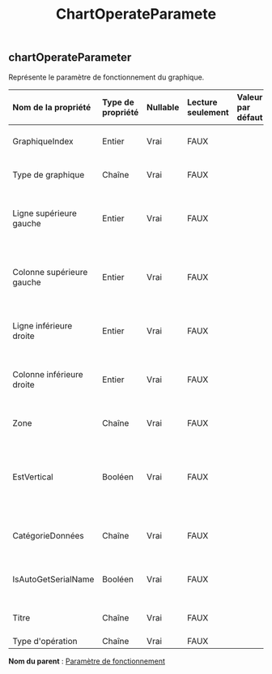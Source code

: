 ﻿---
title: ChartOperateParamete
second_title: Aspose.Cells Cloud Documen
type: docs
url: /fr/specification/model/chartoperateparameter/
description: "Aspose.Cells Spécification du modèle cloud : ChartOperateParameter. Gérez sans effort Excel et d'autres feuilles de calcul avec des fonctionnalités telles que l'ouverture, la génération, l'édition, le fractionnement, la fusion, la comparaison et la conversion."
kwords: Excel, Office, feuille de calcul, Cloud REST API, ChartOperateParameter
weight: 50
---
## **chartOperateParameter**

 Représente le paramètre de fonctionnement du graphique.

| Nom de la propriété| Type de propriété| Nullable| Lecture seulement| Valeur par défaut| Description|
|:- |:- |:- |:- |:- |:- |
| GraphiqueIndex| Entier| Vrai| FAUX|| Représente l’index du graphique.|
|Type de graphique| Chaîne| Vrai| FAUX|| Représente le type de graphique.|
| Ligne supérieure gauche| Entier| Vrai| FAUX|| Représente l'index de la ligne supérieure gauche du graphique.|
| Colonne supérieure gauche| Entier| Vrai| FAUX|| Représente l'index de la colonne supérieure gauche du graphique.|
| Ligne inférieure droite| Entier| Vrai| FAUX|| Représente l'index de la ligne inférieure droite du graphique.|
| Colonne inférieure droite| Entier| Vrai| FAUX|| Représente l'index de la colonne inférieure droite du graphique.|
| Zone| Chaîne| Vrai| FAUX|| Représente la zone du graphique.|
| EstVertical| Booléen| Vrai| FAUX|| Représente s'il faut tracer la série à partir d'une plage de valeurs de cellules par ligne ou par colonne.|
| CatégorieDonnées| Chaîne| Vrai| FAUX|| Représente les données de catégorie de graphique.|
| IsAutoGetSerialName| Booléen| Vrai| FAUX||Représente si le nom de série est automatiquement obtenu.|
| Titre| Chaîne| Vrai| FAUX|| Représente le titre du graphique.|
| Type d'opération| Chaîne| Vrai| FAUX|||

**Nom du parent** : [Paramètre de fonctionnement](/specification/model/operateparameter)

